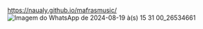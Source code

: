 https://naualy.github.io/mafrasmusic/
![Imagem do WhatsApp de 2024-08-19 à(s) 15 31 00_26534661](https://github.com/user-attachments/assets/17a8f488-cf40-42c6-93f5-d1d69f6cbf0d)

